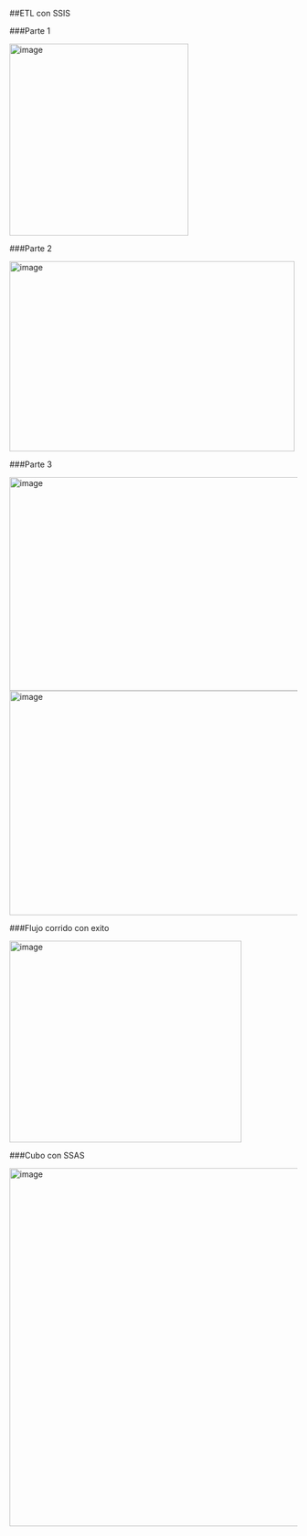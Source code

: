 ##ETL con SSIS

###Parte 1

<img width="313" height="336" alt="image" src="https://github.com/user-attachments/assets/bf079b29-f9e5-4a19-99e4-cd20f283d033" />

###Parte 2

<img width="499" height="333" alt="image" src="https://github.com/user-attachments/assets/28302cd4-4f39-48f4-84be-e4e7be41e2b9" />

###Parte 3

<img width="669" height="374" alt="image" src="https://github.com/user-attachments/assets/941a5f32-8dc5-46d0-8f02-35ed6fdde936" />
<img width="652" height="393" alt="image" src="https://github.com/user-attachments/assets/3be205b0-6447-49cc-8353-a0d830d0989a" />


###Flujo corrido con exito

<img width="406" height="353" alt="image" src="https://github.com/user-attachments/assets/dea9324e-dc9a-4c08-a31d-f5aa85d66a3f" />


###Cubo con SSAS

<img width="946" height="627" alt="image" src="https://github.com/user-attachments/assets/d8c1de72-ad45-4a0a-aee3-5a19161bff12" />
